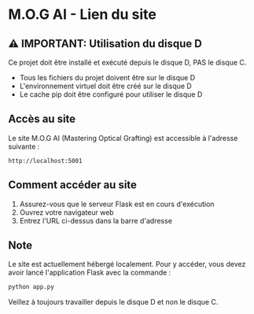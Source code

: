 # M.O.G AI - Lien du site

## ⚠️ IMPORTANT: Utilisation du disque D
Ce projet doit être installé et exécuté depuis le disque D, PAS le disque C.
- Tous les fichiers du projet doivent être sur le disque D
- L'environnement virtuel doit être créé sur le disque D
- Le cache pip doit être configuré pour utiliser le disque D

## Accès au site
Le site M.O.G AI (Mastering Optical Grafting) est accessible à l'adresse suivante :

```
http://localhost:5001
```

## Comment accéder au site
1. Assurez-vous que le serveur Flask est en cours d'exécution
2. Ouvrez votre navigateur web
3. Entrez l'URL ci-dessus dans la barre d'adresse

## Note
Le site est actuellement hébergé localement. Pour y accéder, vous devez avoir lancé l'application Flask avec la commande :
```bash
python app.py
```

Veillez à toujours travailler depuis le disque D et non le disque C. 